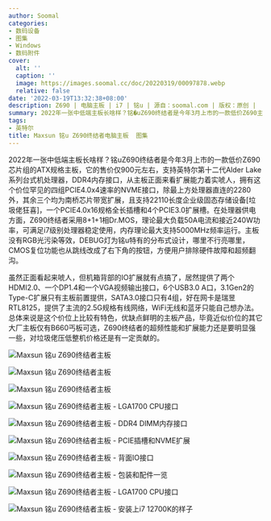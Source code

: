 ```yaml
---
author: Soomal
categories:
- 数码设备
- 图集
- Windows
- 数码附件
cover:
  alt: ''
  caption: ''
  image: https://images.soomal.cc/doc/20220319/00097878.webp
  relative: false
date: '2022-03-19T13:32:38+08:00'
description: Z690 | 电脑主板 | i7 | 铭u | 源自：soomal.com | 版权：原创 |  平均/总评分：10.00/70
summary: 2022年一张中低端主板长啥样？铭�uZ690终结者是今年3月上市的一款低价Z690主板，它支持英特尔第十二代Alder Lake系列台式机处理器，从正面来看扩展能力着实唬人，拥有这个价位罕见的四组PCIE4.0速率的NVME接口，除处理器直连的2280外，其余三个均为南桥芯片带宽扩展，且支持22110长度。
tags:
- 英特尔
title: Maxsun 铭u Z690终结者电脑主板  图集
---
```


2022年一张中低端主板长啥样？铭uZ690终结者是今年3月上市的一款低价Z690芯片组的ATX规格主板，它的售价仅900元左右，支持英特尔第十二代Alder Lake系列台式机处理器，DDR4内存接口，从主板正面来看扩展能力着实唬人，拥有这个价位罕见的四组PCIE4.0x4速率的NVME接口，除最上方处理器直连的2280外，其余三个均为南桥芯片带宽扩展，且支持22110长度企业级固态存储设备[垃圾佬狂喜]，一个PCIE4.0x16规格全长插槽和4个PCIE3.0扩展槽。在处理器供电方面，Z690终结者采用8+1+1相Dr.MOS，理论最大负载50A电流和接近240W功率，可满足i7级别处理器稳定使用，内存理论最大支持5000MHz频率运行。主板没有RGB光污染等效，DEBUG灯为铭u特有的分布式设计，哪里不行亮哪里，CMOS复位功能也从跳线改成了右下角的按钮，方便用户排除硬件故障和超频翻沟。



虽然正面看起来唬人，但机箱背部的IO扩展就有点搞了，居然提供了两个HDMI2.0、一个DP1.4和一个VGA视频输出接口，6个USB3.0 A口，3.1Gen2的Type-C扩展只有主板前置提供，SATA3.0接口只有4组，好在网卡是瑞昱RTL8125，提供了主流的2.5G规格有线网络，WiFi无线和蓝牙只能自己想办法。总体来说是这个价位上比较有特色，优缺点鲜明的主板产品，毕竟近似价位的其它大厂主板仅有B660丐板可选，Z690终结者的超频性能和扩展能力还是要明显强一些，对垃圾佬压低整机价格还是有一定贡献的。



![Maxsun 铭u Z690终结者主板](https://images.soomal.cc/doc/20220319/00097879.webp)



![Maxsun 铭u Z690终结者主板](https://images.soomal.cc/doc/20220319/00097880.webp)



![Maxsun 铭u Z690终结者主板](https://images.soomal.cc/doc/20220319/00097881.webp)



![Maxsun 铭u Z690终结者主板 - LGA1700 CPU接口](https://images.soomal.cc/doc/20220319/00097882.webp)



![Maxsun 铭u Z690终结者主板 - DDR4 DIMM内存接口](https://images.soomal.cc/doc/20220319/00097883.webp)



![Maxsun 铭u Z690终结者主板 - PCIE插槽和NVME扩展](https://images.soomal.cc/doc/20220319/00097884.webp)



![Maxsun 铭u Z690终结者主板 - 背面IO接口](https://images.soomal.cc/doc/20220319/00097885.webp)



![Maxsun 铭u Z690终结者主板 - 包装和配件一览](https://images.soomal.cc/doc/20220319/00097886.webp)



![Maxsun 铭u Z690终结者主板 - LGA1700 CPU接口](https://images.soomal.cc/doc/20220319/00097887.webp)



![Maxsun 铭u Z690终结者主板 - 安装上i7 12700K的样子](https://images.soomal.cc/doc/20220319/00097888.webp)